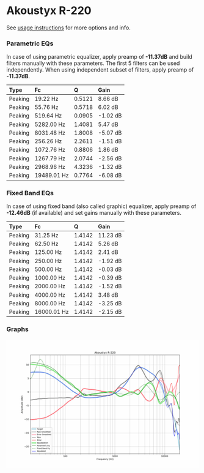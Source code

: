 # Akoustyx R-220
See [usage instructions](https://github.com/jaakkopasanen/AutoEq#usage) for more options and info.

### Parametric EQs
In case of using parametric equalizer, apply preamp of **-11.37dB** and build filters manually
with these parameters. The first 5 filters can be used independently.
When using independent subset of filters, apply preamp of **-11.37dB**.

| Type    | Fc          |      Q | Gain     |
|:--------|:------------|:-------|:---------|
| Peaking | 19.22 Hz    | 0.5121 | 8.66 dB  |
| Peaking | 55.76 Hz    | 0.5718 | 6.02 dB  |
| Peaking | 519.64 Hz   | 0.0905 | -1.02 dB |
| Peaking | 5282.00 Hz  | 1.4081 | 5.47 dB  |
| Peaking | 8031.48 Hz  | 1.8008 | -5.07 dB |
| Peaking | 256.26 Hz   | 2.2611 | -1.51 dB |
| Peaking | 1072.76 Hz  | 0.8806 | 1.86 dB  |
| Peaking | 1267.79 Hz  | 2.0744 | -2.56 dB |
| Peaking | 2968.96 Hz  | 4.3236 | -1.32 dB |
| Peaking | 19489.01 Hz | 0.7764 | -6.08 dB |

### Fixed Band EQs
In case of using fixed band (also called graphic) equalizer, apply preamp of **-12.46dB**
(if available) and set gains manually with these parameters.

| Type    | Fc          |      Q | Gain     |
|:--------|:------------|:-------|:---------|
| Peaking | 31.25 Hz    | 1.4142 | 11.23 dB |
| Peaking | 62.50 Hz    | 1.4142 | 5.26 dB  |
| Peaking | 125.00 Hz   | 1.4142 | 2.41 dB  |
| Peaking | 250.00 Hz   | 1.4142 | -1.92 dB |
| Peaking | 500.00 Hz   | 1.4142 | -0.03 dB |
| Peaking | 1000.00 Hz  | 1.4142 | -0.39 dB |
| Peaking | 2000.00 Hz  | 1.4142 | -1.52 dB |
| Peaking | 4000.00 Hz  | 1.4142 | 3.48 dB  |
| Peaking | 8000.00 Hz  | 1.4142 | -3.25 dB |
| Peaking | 16000.01 Hz | 1.4142 | -2.15 dB |

### Graphs
![](./Akoustyx%20R-220.png)